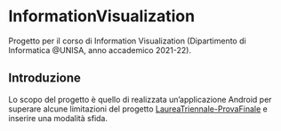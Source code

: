 # InformationVisualization

Progetto per il corso di Information Visualization (Dipartimento di Informatica @UNISA, anno accademico 2021-22).

## Introduzione

Lo scopo del progetto è quello di realizzata un’applicazione Android per superare alcune limitazioni del progetto [LaureaTriennale-ProvaFinale](https://github.com/carimippolito/LaureaTriennale-ProvaFinale) e inserire una modalità sfida.
